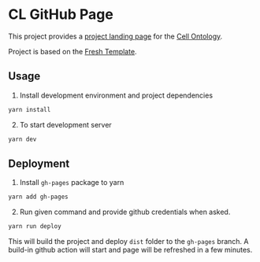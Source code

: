 # CL GitHub Page

This project provides a [project landing page](https://cell-ontology.github.io/) for the [Cell Ontology](https://github.com/obophenotype/cell-ontology).

Project is based on the [Fresh Template](https://github.com/cssninjaStudio/fresh).

## Usage

1. Install development environment and project dependencies

```sh
yarn install
```

2. To start development server

```sh
yarn dev
```

## Deployment

1. Install `gh-pages` package to yarn

```sh
yarn add gh-pages
```

2. Run given command and provide github credentials when asked.

```sh
yarn run deploy
```

This will build the project and deploy `dist` folder to the `gh-pages` branch. A build-in github action will start and page will be refreshed in a few minutes.
